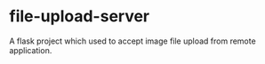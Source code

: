 # file-upload-server
A flask project which used to accept image file upload from remote application.
